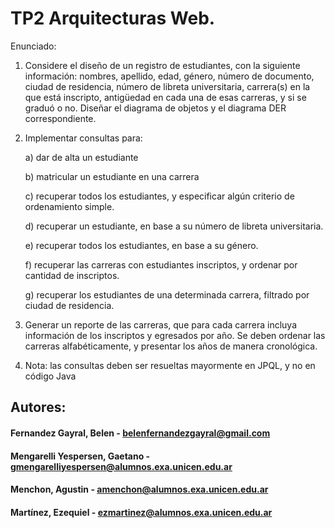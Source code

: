 # TP2 Arquitecturas Web.

Enunciado:

1) Considere el diseño de un registro de estudiantes, con la siguiente información: nombres, 
apellido, edad, género, número de documento, ciudad de residencia, número de libreta 
universitaria, carrera(s) en la que está inscripto, antigüedad en cada una de esas carreras, y 
si se graduó o no. Diseñar el diagrama de objetos y el diagrama DER correspondiente.

2) Implementar consultas para:

    a) dar de alta un estudiante

    b) matricular un estudiante en una carrera

    c) recuperar todos los estudiantes, y especificar algún criterio de ordenamiento simple.

    d) recuperar un estudiante, en base a su número de libreta universitaria.

    e) recuperar todos los estudiantes, en base a su género.

    f) recuperar las carreras con estudiantes inscriptos, y ordenar por cantidad de inscriptos.

    g) recuperar los estudiantes de una determinada carrera, filtrado por ciudad de residencia.

3) Generar un reporte de las carreras, que para cada carrera incluya información de los 
inscriptos y egresados por año. Se deben ordenar las carreras alfabéticamente, y presentar
los años de manera cronológica.

4) Nota: las consultas deben ser resueltas mayormente en JPQL, y no en código Java

## Autores:

####  Fernandez Gayral, Belen - belenfernandezgayral@gmail.com
#### Mengarelli Yespersen, Gaetano	- gmengarelliyespersen@alumnos.exa.unicen.edu.ar
#### Menchon, Agustin - amenchon@alumnos.exa.unicen.edu.ar
#### Martínez, Ezequiel - ezmartinez@alumnos.exa.unicen.edu.ar

